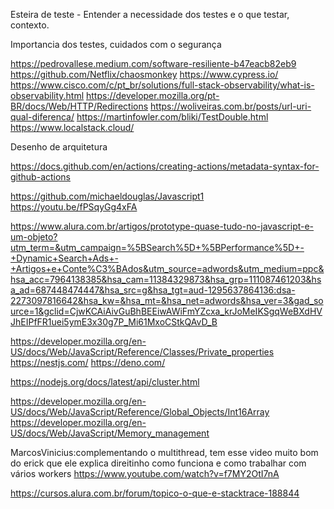Esteira de teste - Entender a necessidade dos testes e o que testar, contexto.

Importancia dos testes, cuidados com o segurança

https://pedrovallese.medium.com/software-resiliente-b47eacb82eb9
https://github.com/Netflix/chaosmonkey
https://www.cypress.io/
https://www.cisco.com/c/pt_br/solutions/full-stack-observability/what-is-observability.html
https://developer.mozilla.org/pt-BR/docs/Web/HTTP/Redirections
https://woliveiras.com.br/posts/url-uri-qual-diferenca/
https://martinfowler.com/bliki/TestDouble.html
https://www.localstack.cloud/

Desenho de arquitetura

https://docs.github.com/en/actions/creating-actions/metadata-syntax-for-github-actions

https://github.com/michaeldouglas/Javascript1
https://youtu.be/fPSqyGg4xFA

https://www.alura.com.br/artigos/prototype-quase-tudo-no-javascript-e-um-objeto?utm_term=&utm_campaign=%5BSearch%5D+%5BPerformance%5D+-+Dynamic+Search+Ads+-+Artigos+e+Conte%C3%BAdos&utm_source=adwords&utm_medium=ppc&hsa_acc=7964138385&hsa_cam=11384329873&hsa_grp=111087461203&hsa_ad=687448474447&hsa_src=g&hsa_tgt=aud-1295637864136:dsa-2273097816642&hsa_kw=&hsa_mt=&hsa_net=adwords&hsa_ver=3&gad_source=1&gclid=CjwKCAiAivGuBhBEEiwAWiFmYZcxa_krJoMeIKSgqWeBXdHVJhEIPfFR1uei5ymE3x30g7P_Mi61MxoCStkQAvD_B

https://developer.mozilla.org/en-US/docs/Web/JavaScript/Reference/Classes/Private_properties
https://nestjs.com/
https://deno.com/

https://nodejs.org/docs/latest/api/cluster.html

https://developer.mozilla.org/en-US/docs/Web/JavaScript/Reference/Global_Objects/Int16Array
https://developer.mozilla.org/en-US/docs/Web/JavaScript/Memory_management

MarcosVinicius:complementando o multithread, tem esse video muito bom do erick que ele explica direitinho como funciona e como trabalhar com vários workers 
https://www.youtube.com/watch?v=f7MY2OtI7nA

https://cursos.alura.com.br/forum/topico-o-que-e-stacktrace-188844

